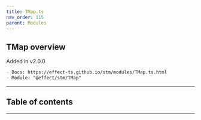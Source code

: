 ```yaml
---
title: TMap.ts
nav_order: 115
parent: Modules
---
```


## TMap overview

Added in v2.0.0

```md
- Docs: https://effect-ts.github.io/stm/modules/TMap.ts.html
- Module: "@effect/stm/TMap"
```

---

<h2 class="text-delta">Table of contents</h2>

---
